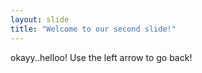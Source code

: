 ```yaml
---
layout: slide 
title: "Welcome to our second slide!"
---
```

okayy..helloo!
Use the left arrow to go back!
